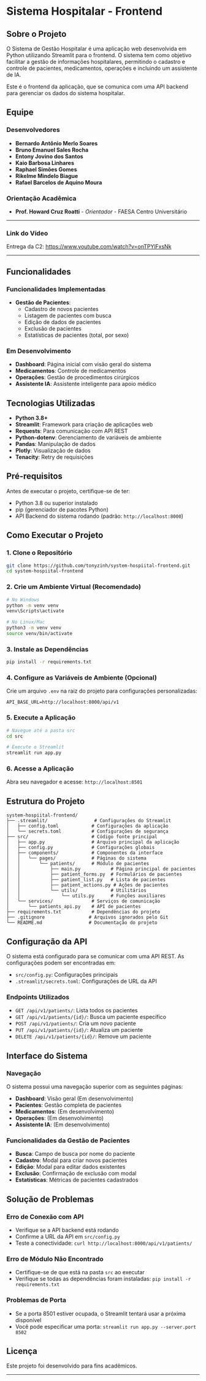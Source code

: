 # Sistema Hospitalar - Frontend

## Sobre o Projeto

O Sistema de Gestão Hospitalar é uma aplicação web desenvolvida em Python utilizando Streamlit para o frontend. O sistema tem como objetivo facilitar a gestão de informações hospitalares, permitindo o cadastro e controle de pacientes, medicamentos, operações e incluindo um assistente de IA.

Este é o frontend da aplicação, que se comunica com uma API backend para gerenciar os dados do sistema hospitalar.

## Equipe

### Desenvolvedores
- **Bernardo Antônio Merlo Soares**
- **Bruno Emanuel Sales Rocha**
- **Entony Jovino dos Santos**
- **Kaio Barbosa Linhares**
- **Raphael Simões Gomes**
- **Rikelme Mindelo Biague**
- **Rafael Barcelos de Aquino Moura**

### Orientação Acadêmica
- **Prof. Howard Cruz Roatti** - *Orientador* - FAESA Centro Universitário

---
### Link do Vídeo
Entrega da C2: https://www.youtube.com/watch?v=onTPYlFxsNk
___
## Funcionalidades

### Funcionalidades Implementadas
- **Gestão de Pacientes**:
  - Cadastro de novos pacientes
  - Listagem de pacientes com busca
  - Edição de dados de pacientes
  - Exclusão de pacientes
  - Estatísticas de pacientes (total, por sexo)

### Em Desenvolvimento
- **Dashboard**: Página inicial com visão geral do sistema
- **Medicamentos**: Controle de medicamentos
- **Operações**: Gestão de procedimentos cirúrgicos
- **Assistente IA**: Assistente inteligente para apoio médico

## Tecnologias Utilizadas

- **Python 3.8+**
- **Streamlit**: Framework para criação de aplicações web
- **Requests**: Para comunicação com API REST
- **Python-dotenv**: Gerenciamento de variáveis de ambiente
- **Pandas**: Manipulação de dados
- **Plotly**: Visualização de dados
- **Tenacity**: Retry de requisições

## Pré-requisitos

Antes de executar o projeto, certifique-se de ter:

- Python 3.8 ou superior instalado
- pip (gerenciador de pacotes Python)
- API Backend do sistema rodando (padrão: `http://localhost:8000`)

## Como Executar o Projeto

### 1. Clone o Repositório
```bash
git clone https://github.com/tonyzinh/system-hospiital-frontend.git
cd system-hospiital-frontend
```

### 2. Crie um Ambiente Virtual (Recomendado)
```bash
# No Windows
python -m venv venv
venv\Scripts\activate

# No Linux/Mac
python3 -m venv venv
source venv/bin/activate
```

### 3. Instale as Dependências
```bash
pip install -r requirements.txt
```

### 4. Configure as Variáveis de Ambiente (Opcional)
Crie um arquivo `.env` na raiz do projeto para configurações personalizadas:
```env
API_BASE_URL=http://localhost:8000/api/v1
```

### 5. Execute a Aplicação
```bash
# Navegue até a pasta src
cd src

# Execute o Streamlit
streamlit run app.py
```

### 6. Acesse a Aplicação
Abra seu navegador e acesse: `http://localhost:8501`

## Estrutura do Projeto

```
system-hospiital-frontend/
├── .streamlit/                 # Configurações do Streamlit
│   ├── config.toml            # Configurações da aplicação
│   └── secrets.toml           # Configurações de segurança
├── src/                       # Código fonte principal
│   ├── app.py                 # Arquivo principal da aplicação
│   ├── config.py              # Configurações globais
│   ├── components/            # Componentes da interface
│   │   └── pages/             # Páginas do sistema
│   │       └── patients/      # Módulo de pacientes
│   │           ├── main.py           # Página principal de pacientes
│   │           ├── patient_forms.py  # Formulários de pacientes
│   │           ├── patient_list.py   # Lista de pacientes
│   │           ├── patient_actions.py # Ações de pacientes
│   │           └── utils/            # Utilitários
│   │               └── utils.py      # Funções auxiliares
│   └── services/              # Serviços de comunicação
│       └── patients_api.py    # API de pacientes
├── requirements.txt           # Dependências do projeto
├── .gitignore                # Arquivos ignorados pelo Git
└── README.md                 # Documentação do projeto
```

## Configuração da API

O sistema está configurado para se comunicar com uma API REST. As configurações podem ser encontradas em:

- `src/config.py`: Configurações principais
- `.streamlit/secrets.toml`: Configurações de URL da API

### Endpoints Utilizados
- `GET /api/v1/patients/`: Lista todos os pacientes
- `GET /api/v1/patients/{id}/`: Busca um paciente específico
- `POST /api/v1/patients/`: Cria um novo paciente
- `PUT /api/v1/patients/{id}/`: Atualiza um paciente
- `DELETE /api/v1/patients/{id}/`: Remove um paciente

## Interface do Sistema

### Navegação
O sistema possui uma navegação superior com as seguintes páginas:
- **Dashboard**: Visão geral (Em desenvolvimento)
- **Pacientes**: Gestão completa de pacientes
- **Medicamentos**: (Em desenvolvimento)
- **Operações**: (Em desenvolvimento)
- **Assistente IA**: (Em desenvolvimento)

### Funcionalidades da Gestão de Pacientes
- **Busca**: Campo de busca por nome do paciente
- **Cadastro**: Modal para criar novos pacientes
- **Edição**: Modal para editar dados existentes
- **Exclusão**: Confirmação de exclusão com modal
- **Estatísticas**: Métricas de pacientes cadastrados

## Solução de Problemas

### Erro de Conexão com API
- Verifique se a API backend está rodando
- Confirme a URL da API em `src/config.py`
- Teste a conectividade: `curl http://localhost:8000/api/v1/patients/`

### Erro de Módulo Não Encontrado
- Certifique-se de que está na pasta `src` ao executar
- Verifique se todas as dependências foram instaladas: `pip install -r requirements.txt`

### Problemas de Porta
- Se a porta 8501 estiver ocupada, o Streamlit tentará usar a próxima disponível
- Você pode especificar uma porta: `streamlit run app.py --server.port 8502`

## Licença

Este projeto foi desenvolvido para fins acadêmicos.

___

